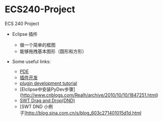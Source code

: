 ECS240-Project
==============

ECS 240 Project

+ Eclipse 插件
	- 做一个简单的框图
    - 能够拖拽基本图形（圆形和方形）

+ Some useful links:
	- [PDE](http://www.eclipse.org/pde/)
	- [插件开发](http://www.cnblogs.com/liuzhuo/category/257208.html)
	- [plugin development tutorial](http://www.vogella.com/tutorials/EclipsePlugIn/article.html)
	- [Elclipse中安装PyDev步骤] (http://www.cnblogs.com/Realh/archive/2010/10/10/1847251.html)
	- [SWT Drag and Drop(DND)](http://www.eclipse.org/articles/Article-SWT-DND/DND-in-SWT.html)
	- [SWT DND 小例子]http://blog.sina.com.cn/s/blog_603c271401015d1d.html
